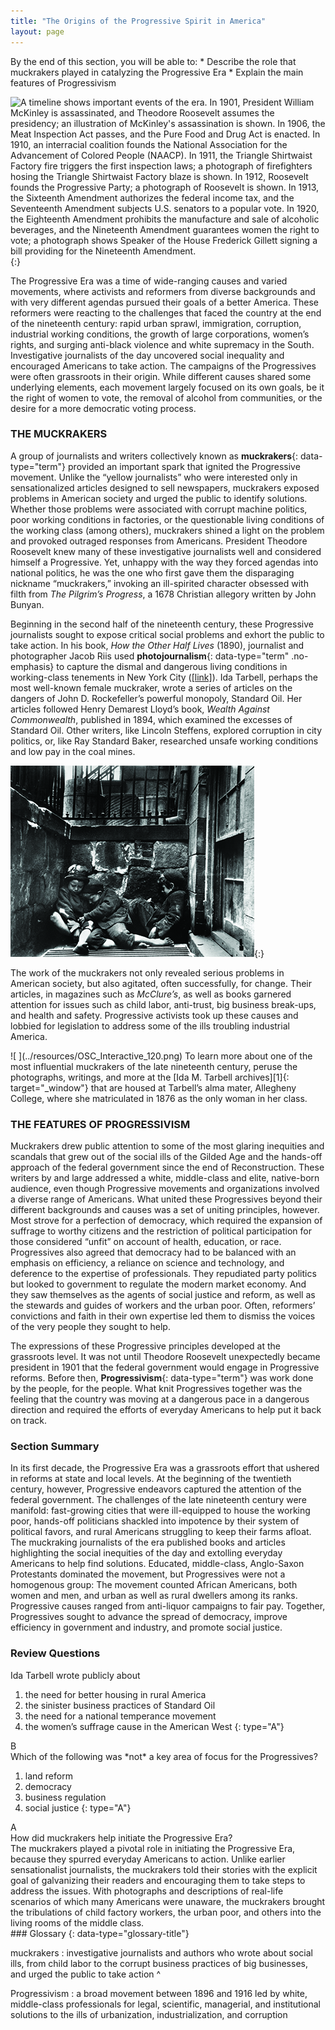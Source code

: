 ```yaml
---
title: "The Origins of the Progressive Spirit in America"
layout: page
---
```



<div data-type="abstract" markdown="1">
By the end of this section, you will be able to:
* Describe the role that muckrakers played in catalyzing the Progressive Era
* Explain the main features of Progressivism

</div>

 ![A timeline shows important events of the era. In 1901, President William McKinley is assassinated, and Theodore Roosevelt assumes the presidency; an illustration of McKinley\'s assassination is shown. In 1906, the Meat Inspection Act passes, and the Pure Food and Drug Act is enacted. In 1910, an interracial coalition founds the National Association for the Advancement of Colored People (NAACP). In 1911, the Triangle Shirtwaist Factory fire triggers the first inspection laws; a photograph of firefighters hosing the Triangle Shirtwaist Factory blaze is shown. In 1912, Roosevelt founds the Progressive Party; a photograph of Roosevelt is shown. In 1913, the Sixteenth Amendment authorizes the federal income tax, and the Seventeenth Amendment subjects U.S. senators to a popular vote. In 1920, the Eighteenth Amendment prohibits the manufacture and sale of alcoholic beverages, and the Nineteenth Amendment guarantees women the right to vote; a photograph shows Speaker of the House Frederick Gillett signing a bill providing for the Nineteenth Amendment.](../resources/CNX_History_21_01_Timeline.jpg){:}

The Progressive Era was a time of wide-ranging causes and varied movements, where activists and reformers from diverse backgrounds and with very different agendas pursued their goals of a better America. These reformers were reacting to the challenges that faced the country at the end of the nineteenth century: rapid urban sprawl, immigration, corruption, industrial working conditions, the growth of large corporations, women’s rights, and surging anti-black violence and white supremacy in the South. Investigative journalists of the day uncovered social inequality and encouraged Americans to take action. The campaigns of the Progressives were often grassroots in their origin. While different causes shared some underlying elements, each movement largely focused on its own goals, be it the right of women to vote, the removal of alcohol from communities, or the desire for a more democratic voting process.

### THE MUCKRAKERS

A group of journalists and writers collectively known as **muckrakers**{: data-type="term"} provided an important spark that ignited the Progressive movement. Unlike the “yellow journalists” who were interested only in sensationalized articles designed to sell newspapers, muckrakers exposed problems in American society and urged the public to identify solutions. Whether those problems were associated with corrupt machine politics, poor working conditions in factories, or the questionable living conditions of the working class (among others), muckrakers shined a light on the problem and provoked outraged responses from Americans. President Theodore Roosevelt knew many of these investigative journalists well and considered himself a Progressive. Yet, unhappy with the way they forced agendas into national politics, he was the one who first gave them the disparaging nickname “muckrakers,” invoking an ill-spirited character obsessed with filth from *The Pilgrim’s Progress*, a 1678 Christian allegory written by John Bunyan.

Beginning in the second half of the nineteenth century, these Progressive journalists sought to expose critical social problems and exhort the public to take action. In his book, *How the Other Half Lives* (1890), journalist and photographer Jacob Riis used **photojournalism**{: data-type="term" .no-emphasis} to capture the dismal and dangerous living conditions in working-class tenements in New York City ([\[link\]](#fs-idm21536608)). Ida Tarbell, perhaps the most well-known female muckraker, wrote a series of articles on the dangers of John D. Rockefeller’s powerful monopoly, Standard Oil. Her articles followed Henry Demarest Lloyd’s book, *Wealth Against Commonwealth*, published in 1894, which examined the excesses of Standard Oil. Other writers, like Lincoln Steffens, explored corruption in city politics, or, like Ray Standard Baker, researched unsafe working conditions and low pay in the coal mines.

![A photograph shows three small children, shabbily dressed and barefoot, asleep in a heap over a steam grate slightly below street level.](../resources/CNX_History_21_01_Riis.jpg "Jacob Riis&#x2019;s images of New York City slums in the late nineteenth century, such as this 1890 photograph of children sleeping in Mulberry Street, exposed Americans all over the country to the living conditions of the urban poor."){:}

The work of the muckrakers not only revealed serious problems in American society, but also agitated, often successfully, for change. Their articles, in magazines such as *McClure’s*, as well as books garnered attention for issues such as child labor, anti-trust, big business break-ups, and health and safety. Progressive activists took up these causes and lobbied for legislation to address some of the ills troubling industrial America.

<div data-type="note" data-has-label="true" class="history click-and-explore" data-label="Click and Explore" markdown="1">
<span data-type="media" id="eip-idm158350944" data-alt=" "> ![ ](../resources/OSC_Interactive_120.png) </span>
To learn more about one of the most influential muckrakers of the late nineteenth century, peruse the photographs, writings, and more at the [Ida M. Tarbell archives][1]{: target="_window"} that are housed at Tarbell’s alma mater, Allegheny College, where she matriculated in 1876 as the only woman in her class.

</div>

### THE FEATURES OF PROGRESSIVISM

Muckrakers drew public attention to some of the most glaring inequities and scandals that grew out of the social ills of the Gilded Age and the hands-off approach of the federal government since the end of Reconstruction. These writers by and large addressed a white, middle-class and elite, native-born audience, even though Progressive movements and organizations involved a diverse range of Americans. What united these Progressives beyond their different backgrounds and causes was a set of uniting principles, however. Most strove for a perfection of democracy, which required the expansion of suffrage to worthy citizens and the restriction of political participation for those considered “unfit” on account of health, education, or race. Progressives also agreed that democracy had to be balanced with an emphasis on efficiency, a reliance on science and technology, and deference to the expertise of professionals. They repudiated party politics but looked to government to regulate the modern market economy. And they saw themselves as the agents of social justice and reform, as well as the stewards and guides of workers and the urban poor. Often, reformers’ convictions and faith in their own expertise led them to dismiss the voices of the very people they sought to help.

The expressions of these Progressive principles developed at the grassroots level. It was not until Theodore Roosevelt unexpectedly became president in 1901 that the federal government would engage in Progressive reforms. Before then, **Progressivism**{: data-type="term"} was work done by the people, for the people. What knit Progressives together was the feeling that the country was moving at a dangerous pace in a dangerous direction and required the efforts of everyday Americans to help put it back on track.

### Section Summary

In its first decade, the Progressive Era was a grassroots effort that ushered in reforms at state and local levels. At the beginning of the twentieth century, however, Progressive endeavors captured the attention of the federal government. The challenges of the late nineteenth century were manifold: fast-growing cities that were ill-equipped to house the working poor, hands-off politicians shackled into impotence by their system of political favors, and rural Americans struggling to keep their farms afloat. The muckraking journalists of the era published books and articles highlighting the social inequities of the day and extolling everyday Americans to help find solutions. Educated, middle-class, Anglo-Saxon Protestants dominated the movement, but Progressives were not a homogenous group: The movement counted African Americans, both women and men, and urban as well as rural dwellers among its ranks. Progressive causes ranged from anti-liquor campaigns to fair pay. Together, Progressives sought to advance the spread of democracy, improve efficiency in government and industry, and promote social justice.

### Review Questions

<div data-type="exercise">
<div data-type="problem" markdown="1">
Ida Tarbell wrote publicly about

1.  the need for better housing in rural America
2.  the sinister business practices of Standard Oil
3.  the need for a national temperance movement
4.  the women’s suffrage cause in the American West
{: type="A"}

</div>
<div data-type="solution" markdown="1">
B

</div>
</div>

<div data-type="exercise">
<div data-type="problem" markdown="1">
Which of the following was *not* a key area of focus for the Progressives?

1.  land reform
2.  democracy
3.  business regulation
4.  social justice
{: type="A"}

</div>
<div data-type="solution" markdown="1">
A

</div>
</div>

<div data-type="exercise">
<div data-type="problem" markdown="1">
How did muckrakers help initiate the Progressive Era?

</div>
<div data-type="solution" markdown="1">
The muckrakers played a pivotal role in initiating the Progressive Era, because they spurred everyday Americans to action. Unlike earlier sensationalist journalists, the muckrakers told their stories with the explicit goal of galvanizing their readers and encouraging them to take steps to address the issues. With photographs and descriptions of real-life scenarios of which many Americans were unaware, the muckrakers brought the tribulations of child factory workers, the urban poor, and others into the living rooms of the middle class.

</div>
</div>

<div data-type="glossary" markdown="1">
### Glossary
{: data-type="glossary-title"}

muckrakers
: investigative journalists and authors who wrote about social ills, from child labor to the corrupt business practices of big businesses, and urged the public to take action
^

Progressivism
: a broad movement between 1896 and 1916 led by white, middle-class professionals for legal, scientific, managerial, and institutional solutions to the ills of urbanization, industrialization, and corruption

</div>



[1]: http://openstaxcollege.org/l/tarbell
